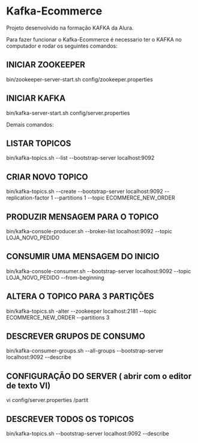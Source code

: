 # Kafka-Ecommerce

Projeto desenvolvido na formação KAFKA da Alura.

Para fazer funcionar o Kafka-Ecommerce é necessario ter o KAFKA no computador e rodar os seguintes comandos:

## INICIAR ZOOKEEPER
bin/zookeeper-server-start.sh config/zookeeper.properties

## INICIAR KAFKA
bin/kafka-server-start.sh config/server.properties 

Demais comandos:

## LISTAR TOPICOS
bin/kafka-topics.sh --list --bootstrap-server localhost:9092

## CRIAR NOVO TOPICO 
bin/kafka-topics.sh --create --bootstrap-server localhost:9092 --replication-factor 1 --partitions 1 --topic ECOMMERCE_NEW_ORDER

## PRODUZIR MENSAGEM PARA O TOPICO
bin/kafka-console-producer.sh --broker-list localhost:9092 --topic LOJA_NOVO_PEDIDO

## CONSUMIR UMA MENSAGEM DO INICIO
bin/kafka-console-consumer.sh --bootstrap-server localhost:9092 --topic LOJA_NOVO_PEDIDO --from-beginning

## ALTERA O TOPICO PARA 3 PARTIÇÕES
bin/kafka-topics.sh -alter --zookeeper localhost:2181 --topic ECOMMERCE_NEW_ORDER --partitions 3

## DESCREVER GRUPOS DE CONSUMO
bin/kafka-consumer-groups.sh --all-groups --bootstrap-server localhost:9092 --describe

## CONFIGURAÇÃO DO SERVER ( abrir com o editor de texto VI)
vi config/server.properties
/partit

## DESCREVER TODOS OS TOPICOS
bin/kafka-topics.sh --bootstrap-server localhost:9092 --describe
